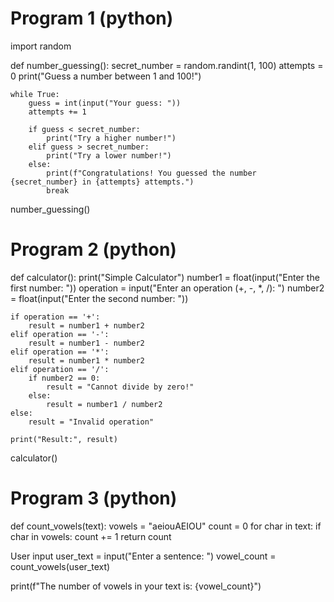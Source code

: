 # Program 1 (python)

import random

def number_guessing():
    secret_number = random.randint(1, 100)
    attempts = 0
    print("Guess a number between 1 and 100!")

    while True:
        guess = int(input("Your guess: "))
        attempts += 1

        if guess < secret_number:
            print("Try a higher number!")
        elif guess > secret_number:
            print("Try a lower number!")
        else:
            print(f"Congratulations! You guessed the number {secret_number} in {attempts} attempts.")
            break

number_guessing()

# Program 2 (python)

def calculator():
    print("Simple Calculator")
    number1 = float(input("Enter the first number: "))
    operation = input("Enter an operation (+, -, *, /): ")
    number2 = float(input("Enter the second number: "))

    if operation == '+':
        result = number1 + number2
    elif operation == '-':
        result = number1 - number2
    elif operation == '*':
        result = number1 * number2
    elif operation == '/':
        if number2 == 0:
            result = "Cannot divide by zero!"
        else:
            result = number1 / number2
    else:
        result = "Invalid operation"

    print("Result:", result)

calculator()


# Program 3 (python)


def count_vowels(text):
    vowels = "aeiouAEIOU"
    count = 0
    for char in text:
        if char in vowels:
            count += 1
    return count

 User input
user_text = input("Enter a sentence: ")
vowel_count = count_vowels(user_text)

print(f"The number of vowels in your text is: {vowel_count}")

